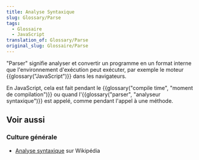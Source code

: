 ```yaml
---
title: Analyse Syntaxique
slug: Glossary/Parse
tags:
  - Glossaire
  - JavaScript
translation_of: Glossary/Parse
original_slug: Glossaire/Parse
---
```


"Parser" signifie analyser et convertir un programme en un format interne que l'environnement d'exécution peut exécuter, par exemple le moteur {{glossary("JavaScript")}} dans les navigateurs.

En JavaScript, cela est fait pendant le {{glossary("compile time", "moment de compilation")}} ou quand l'{{glossary("parser", "analyseur syntaxique")}} est appelé, comme pendant l'appel à une méthode.

## Voir aussi

### Culture générale

- [Analyse syntaxique](https://fr.wikipedia.org/wiki/Analyse_syntaxique) sur Wikipédia

